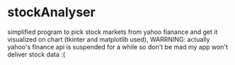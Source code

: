 # stockAnalyser
simplified program to pick stock markets from yahoo fianance and get it visualized on chart 
(tkinter and matplotlib used), 
WARRNING: actually yahoo's finance api is suspended for a while so don't be mad my app won't deliver stock data :(
